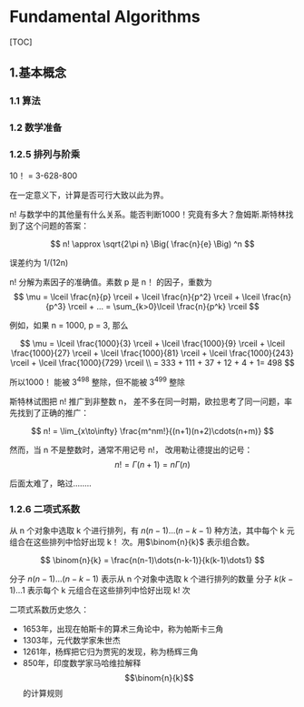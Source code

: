 # Fundamental Algorithms
[TOC]

## 1.基本概念
 
### 1.1 算法

### 1.2 数学准备

### 1.2.5 排列与阶乘

10！ = 3-628-800 

在一定意义下，计算是否可行大致以此为界。

n! 与数学中的其他量有什么关系。能否判断1000！究竟有多大？詹姆斯.斯特林找到了这个问题的答案：

$$
n! \approx \sqrt{2\pi n} \Big( \frac{n}{e} \Big) ^n
$$

误差约为 1/(12n)

n! 分解为素因子的准确值。素数 p 是 n！ 的因子，重数为
$$
\mu = \lceil \frac{n}{p} \rceil + \lceil \frac{n}{p^2} \rceil + \lceil \frac{n}{p^3} \rceil + ...  = \sum_{k>0}\lceil \frac{n}{p^k} \rceil
$$

例如，如果 n = 1000, p = 3, 那么

$$
\mu = \lceil \frac{1000}{3} \rceil + \lceil \frac{1000}{9} \rceil + \lceil \frac{1000}{27} \rceil + \lceil \frac{1000}{81} \rceil + \lceil \frac{1000}{243} \rceil + \lceil \frac{1000}{729} \rceil \\
= 333 + 111 + 37 + 12 + 4 + 1= 498
$$

所以1000！ 能被 $3^{498}$ 整除，但不能被  $3^{499}$  整除

斯特林试图把 n! 推广到非整数 n， 差不多在同一时期，欧拉思考了同一问题，率先找到了正确的推广：

$$
n! = \lim_{x\to\infty} \frac{m^nm!}{(n+1)(n+2)\cdots(n+m)}
$$

然而，当 n 不是整数时，通常不用记号 n!， 改用勒让德提出的记号：
$$
n! = \Gamma(n+1) = n\Gamma(n)
$$

后面太难了，略过........


### 1.2.6 二项式系数

从 n 个对象中选取 k 个进行排列，有 $n(n-1)\dots(n-k-1)$ 种方法，其中每个 k 元组合在这些排列中恰好出现 k！ 次。用$\binom{n}{k}$ 表示组合数。

$$
\binom{n}{k} = \frac{n(n-1)\dots(n-k-1)}{k(k-1)\dots1}
$$

分子 $n(n-1)\dots(n-k-1)$ 表示从 n 个对象中选取 k 个进行排列的数量
分子 $k(k-1)\dots1$ 表示每个 k 元组合在这些排列中恰好出现 k! 次

二项式系数历史悠久：
- 1653年，出现在帕斯卡的算术三角论中，称为帕斯卡三角
- 1303年，元代数学家朱世杰
- 1261年，杨辉把它归为贾宪的发现，称为杨辉三角
- 850年，印度数学家马哈维拉解释
$$\binom{n}{k}$$
的计算规则